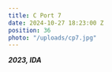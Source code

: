 ```yaml
---
title: C Port 7
date: 2024-10-27 18:23:00 Z
position: 36
photo: "/uploads/cp7.jpg"
---
```


***2023, IDA***